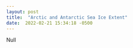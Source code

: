 ```yaml
---
layout: post
title:  "Arctic and Antarctic Sea Ice Extent"
date:  2022-02-21 15:34:18 -0500
---
```


Null
